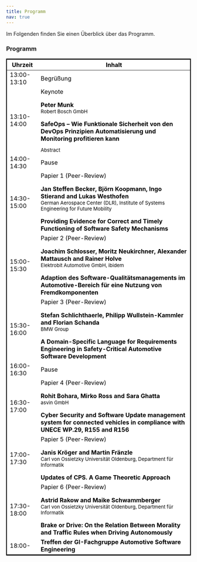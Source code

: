 ```yaml
---
title: Programm
nav: true
---
```



Im Folgenden finden Sie einen Überblick über das Programm. 

### Programm

<head>
<!-- CSS Code: Place this code in the document's head (between the 'head' tags) -->
<style>
table.GeneratedTable {
  width: 100%;
  background-color: #ffffff;
  border-collapse: collapse;
  border-width: 2px;
  border-color: #000000;
  border-style: solid;
  color: #000000;
}

table.GeneratedTable td, table.GeneratedTable th {
  border-width: 2px;
  border-color: #000000;
  border-style: solid;
  padding: 3px;
}

table.GeneratedTable thead {
  background-color: #c0c0c0;
}
</style>
</head>



<!-- HTML Code: Place this code in the document's body (between the 'body' tags) where the table should appear -->
<table class="GeneratedTable">
  <thead>
    <tr>
      <th>Uhrzeit</th>
      <th>Inhalt</th>
    </tr>
  </thead>
  <tbody>
    <tr>
      <td>13:00-13:10</td>
      <td>Begrüßung</td>
    </tr>
    <tr>
      <td>13:10-14:00</td>
      <td>Keynote<p></p>
        <b>Peter Munk</b> <br/>
          <sup> Robert Bosch GmbH  </sup> <p></p>
        <b>SafeOps – Wie Funktionale Sicherheit von den DevOps Prinzipien Automatisierung und Monitoring profitieren kann</b> 
        <sup><p></p> Abstract</sup></td>
    </tr>    
     <tr>
      <td>14:00-14:30</td>
      <td>Pause</td>
    </tr>
    <tr>
      <td>14:30-15:00</td>
      <td>Papier 1 (Peer-Review)<p></p>
        <b>Jan Steffen Becker, Björn Koopmann, Ingo Stierand and Lukas Westhofen</b> <br/>
        <sup>  German Aerospace Center (DLR), Institute of Systems Engineering for Future Mobility</sup> <p></p>
        <b>Providing Evidence for Correct and Timely Functioning of Software Safety Mechanisms</b> <br/>
        </td>
     </tr>  
    <tr>
      <td>15:00-15:30</td>
      <td>Papier 2 (Peer-Review)<p></p>
        <b> Joachim Schlosser, Moritz Neukirchner, Alexander Mattausch and Rainer Holve </b> <br/>
        <sup> Elektrobit Automotive GmbH, ibidem </sup> <p></p>
        <b>Adaption des Software-Qualitätsmanagements im Automotive-Bereich für eine Nutzung von Fremdkomponenten</b> <br/>
        </td>
     </tr>  
    <tr>
      <td>15:30-16:00</td>
      <td>Papier 3 (Peer-Review)<p></p>
        <b>Stefan Schlichthaerle, Philipp Wullstein-Kammler and Florian Schanda</b> <br/>
        <sup> BMW Group</sup> <p></p>
        <b>A Domain-Specific Language for Requirements Engineering in Safety-Critical Automotive Software Development</b> <br/>
        </td>
     </tr>  
     <tr>
      <td>16:00-16:30</td>
      <td>Pause</td>
    </tr>
    <tr>
      <td>16:30-17:00</td>
      <td>Papier 4 (Peer-Review)<p></p>
        <b>Rohit Bohara, Mirko Ross and Sara Ghatta </b> <br/>
        <sup> asvin GmbH</sup> <p></p>
        <b>Cyber Security and Software Update management system for connected vehicles in compliance with UNECE WP.29, R155 and R156</b> <br/>
        </td>
     </tr>  
    <tr>
      <td>17:00-17:30</td>
      <td>Papier 5 (Peer-Review)<p></p>
        <b>Janis Kröger and Martin Fränzle</b> <br/>
        <sup> Carl von Ossietzky Universität Oldenburg, Department für Informatik</sup> <p></p>
        <b>Updates of CPS. A Game Theoretic Approach</b> <br/>
        </td>
     </tr>  
    <tr>
      <td>17:30-18:00</td>
      <td>Papier 6 (Peer-Review)<p></p>
        <b>Astrid Rakow and Maike Schwammberger</b> <br/>
        <sup> Carl von Ossietzky Universität Oldenburg, Department für Informatik</sup> <p></p>
        <b>Brake or Drive: On the Relation Between Morality and Traffic Rules when Driving Autonomously</b> <br/>
        </td>
     </tr>  
    <tr>      
      <td>18:00-</td>
      <td><b>Treffen der GI-Fachgruppe Automotive Software Engineering</b></td>  
    </tr>  
        
